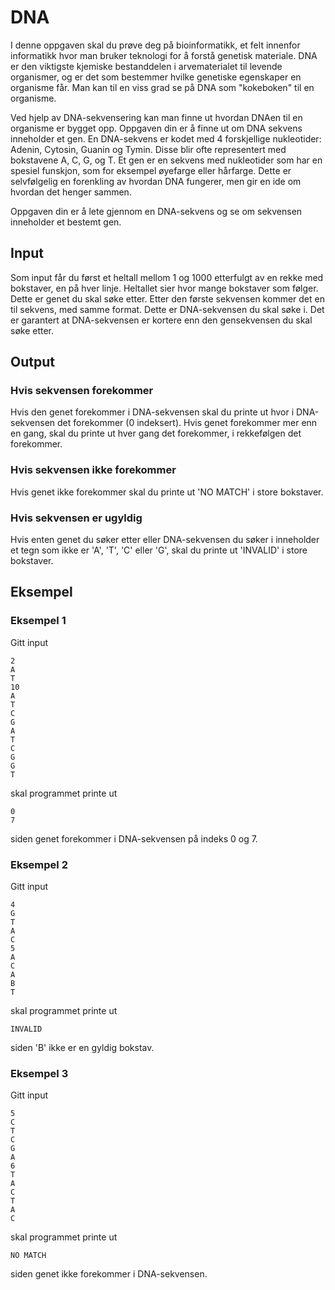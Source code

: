 # DNA
I denne oppgaven skal du prøve deg på bioinformatikk, et felt innenfor informatikk hvor man bruker teknologi for å forstå genetisk materiale. DNA er den viktigste kjemiske bestanddelen i arvematerialet til levende organismer, og er det som bestemmer hvilke genetiske egenskaper en organisme får. Man kan til en viss grad se på DNA som "kokeboken" til en organisme. 

Ved hjelp av DNA-sekvensering kan man finne ut hvordan DNAen til en organisme er bygget opp. Oppgaven din er å finne ut om DNA sekvens inneholder et gen. En DNA-sekvens er kodet med 4 forskjellige nukleotider: Adenin, Cytosin, Guanin og Tymin. Disse blir ofte representert med bokstavene A, C, G, og T. Et gen er en sekvens med nukleotider som har en spesiel funskjon, som for eksempel øyefarge eller hårfarge. Dette er selvfølgelig en forenkling av hvordan DNA fungerer, men gir en ide om hvordan det henger sammen.

Oppgaven din er å lete gjennom en DNA-sekvens og se om sekvensen inneholder et bestemt gen.

## Input
Som input får du først et heltall mellom 1 og 1000 etterfulgt av en rekke med bokstaver, en på hver linje. Heltallet sier hvor mange bokstaver som følger. Dette er genet du skal søke etter. Etter den første sekvensen kommer det en til sekvens, med samme format. Dette er DNA-sekvensen du skal søke i. Det er garantert at DNA-sekvensen er kortere enn den gensekvensen du skal søke etter.

## Output
### Hvis sekvensen forekommer
Hvis den genet forekommer i DNA-sekvensen skal du printe ut hvor i DNA-sekvensen det forekommer (0 indeksert). Hvis genet forekommer mer enn en gang, skal du printe ut hver gang det forekommer, i rekkefølgen det forekommer.

### Hvis sekvensen ikke forekommer
Hvis genet ikke forekommer skal du printe ut 'NO MATCH' i store bokstaver.

### Hvis sekvensen er ugyldig
Hvis enten genet du søker etter eller DNA-sekvensen du søker i inneholder et tegn som ikke er 'A', 'T', 'C' eller 'G', skal du printe ut 'INVALID' i store bokstaver.

## Eksempel
### Eksempel 1
Gitt input
```
2
A
T
10
A
T
C
G
A
T
C
G
G
T
```
skal programmet printe ut
```
0
7
```
siden genet forekommer i DNA-sekvensen på indeks 0 og 7.

### Eksempel 2
Gitt input
```
4
G
T
A
C
5
A
C
A
B
T
```
skal programmet printe ut
```
INVALID
```
siden 'B' ikke er en gyldig bokstav.

### Eksempel 3
Gitt input
```
5
C
T
C
G
A
6
T
A
C
T
A
C
```
skal programmet printe ut
```
NO MATCH
```
siden genet ikke forekommer i DNA-sekvensen.